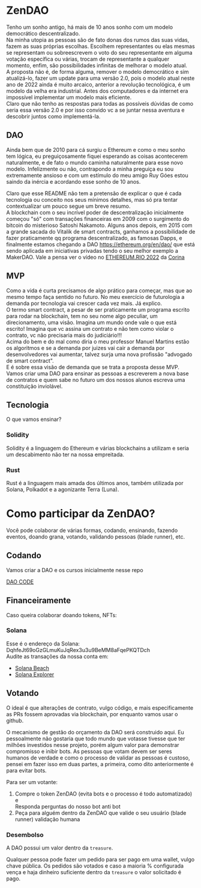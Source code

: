 # ZenDAO

Tenho um sonho antigo, há mais de 10 anos sonho com um modelo democrático descentralizado.  
Na minha utopia as pessoas são de fato donas dos rumos das suas vidas, fazem as suas próprias escolhas. Escolhem representantes ou elas mesmas se representam ou sobreescrevem o voto do seu representante em alguma votação específica ou várias, trocam de representante a qualquer momento, enfim, são possibilidades infinitas de melhorar o modelo atual.  
A proposta não é, de forma alguma, remover o modelo democrático e sim atualizá-lo, fazer um update para uma versão 2.0, pois o modelo atual neste ano de 2022 ainda é muito arcaico, anterior a revolução tecnológica, é um modelo da velha era industrial.
Antes dos computadores e da internet era impossível implementar um modelo mais eficiente.  
Claro que não tenho as respostas para todas as possíveis dúvidas de como seria essa versão 2.0 e por isso convido vc a se juntar nessa aventura e descobrir juntos como implementá-la.

## DAO

Ainda bem que de 2010 para cá surgiu o Ethereum e como o meu sonho tem lógica, eu preguiçosamente fiquei esperando as coisas acontecerem naturalmente, e de fato o mundo caminha naturalmente para esse novo modelo. Infelizmente ou não, contrapondo a minha preguiça eu sou extremamente ansioso e com um estímulo do meu amigo Ruy Góes estou saindo da inércia e acordando esse sonho de 10 anos.  

Claro que esse README não tem a pretensão de explicar o que é cada tecnologia ou conceito nos seus mínimos detalhes, mas só pra tentar contextualizar um pouco segue um breve resumo.  
A blockchain com o seu incrível poder de descentralização inicialmente começou "só" com transações financeiras em 2009 com o surgimento do bitcoin do misterioso Satoshi Nakamoto. Alguns anos depois, em 2015 com a grande sacada do Vitalik de smart contracts, ganhamos a possibilidade de fazer praticamente qq programa descentralizado, as famosas Dapps, e finalmente estamos chegando a DAO https://ethereum.org/en/dao/ que está sendo aplicada em iniciativas privadas tendo o seu melhor exemplo a MakerDAO. Vale a pensa ver o vídeo no [ETHEREUM.RIO 2022](https://youtu.be/J9e26DmThwc?t=21797) da [Corina](https://twitter.com/0xCorina)

## MVP

Como a vida é curta precisamos de algo prático para começar, mas que ao mesmo tempo faça sentido no futuro. No meu exercício de futurologia a demanda por tecnologia vai crescer cada vez mais. Já explico.  
O termo smart contract, a pesar de ser praticamente um programa escrito para rodar na blockchain, tem no seu nome algo peculiar, um direcionamento, uma visão. Imagina um mundo onde vale o que está escrito! Imagina que vc assina um contrato e não tem como violar o contrato, vc não precisaria mais do judiciário!!!  
Acima do bem e do mal como diria o meu professor Manuel Martins estão os algoritmos e se a demanda por juizes vai cair a demanda por desenvolvedores vai aumentar, talvez surja uma nova profissão "advogado de smart contract".  
E é sobre essa visão de demanda que se trata a proposta desse MVP. Vamos criar uma DAO para ensinar as pessoas a escreverem a nova base de contratos e quem sabe no futuro um dos nossos alunos escreva uma constituição inviolável.

## Tecnologia

O que vamos ensinar?

### Solidity
Solidity é a linguagem do Ethereum e várias blockchains a utilizam e seria um descabimento não ter na nossa empreitada.
### Rust
Rust é a linguagem mais amada dos últimos anos, também utilizada por Solana, Polkadot e a agonizante Terra (Luna).

# Como participar da ZenDAO?

Você pode colaborar de várias formas, codando, ensinando, fazendo eventos, doando grana, votando, validando pessoas (blade runner), etc.
## Codando

Vamos criar a DAO e os cursos inicialmente nesse repo  

[DAO CODE](dao/solzen/README.md)

## Financeiramente

Caso queira colaborar doando tokens, NFTs:
### Solana
Esse é o endereço da Solana: DqhfeJt69oGzGLmuKuJqRex3u3u9BeMM8aFqePKQTDch  
Audite as transações da nossa conta em:
* [Solana Beach](https://solanabeach.io/address/DqhfeJt69oGzGLmuKuJqRex3u3u9BeMM8aFqePKQTDch)
* [Solana Explorer](https://explorer.solana.com/address/DqhfeJt69oGzGLmuKuJqRex3u3u9BeMM8aFqePKQTDch)

## Votando

O ideal é que alterações de contrato, vulgo código, e mais especificamente as PRs fossem aprovadas via blockchain, por enquanto vamos usar o github.  

O mecanismo de gestão do orçamento da DAO será construido aqui.
Eu pessoalmente não gostaria que todo mundo que votasse tivesse que ter milhões investidos nesse projeto, porém algum valor para demonstrar compromisso e inibir bots.
As pessoas que votam devem ser seres humanos de verdade e como o processo de validar as pessoas é custoso, pensei em fazer isso em duas partes, a primeira, como dito anteriormente é para evitar bots.

Para ser um votante:

1. Compre o token ZenDAO (evita bots e o processo é todo automatizado) e   
Responda perguntas do nosso bot anti bot
2. Peça para alguém dentro da ZenDAO que valide o seu usuário (blade runner) validação humana

### Desembolso

A DAO possui um valor dentro da `treasure`.

Qualquer pessoa pode fazer um pedido para ser pago em uma wallet, vulgo chave pública.
Os pedidos são votados e caso a maioria % configurada vença e haja dinheiro suficiente dentro da `treasure` o valor solicitado é pago.


